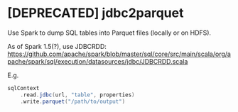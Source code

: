 [DEPRECATED] jdbc2parquet
===

Use Spark to dump SQL tables into Parquet files (locally or on HDFS).

As of Spark 1.5(?), use JDBCRDD: https://github.com/apache/spark/blob/master/sql/core/src/main/scala/org/apache/spark/sql/execution/datasources/jdbc/JDBCRDD.scala

E.g.

```scala
sqlContext
    .read.jdbc(url, "table", properties)
    .write.parquet("/path/to/output")
```
